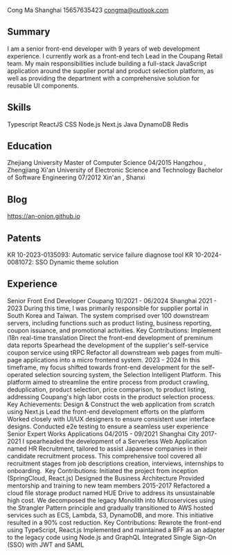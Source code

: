 Cong Ma 
Shanghai 
15657635423
congma@outlook.com

## Summary

I am a senior front-end developer with 9 years of web development experience. I currently work as a front-end tech Lead in the Coupang Retail team. My main responsibilities include building a full-stack JavaScript application around the supplier portal and product selection platform, as well as providing the department with a comprehensive solution for reusable UI components.





## Skills
Typescript
ReactJS
CSS
Node.js
Next.js
Java
DynamoDB
Redis

## Education
Zhejiang University                   Master of Computer Science 
04/2015
Hangzhou , Zhengjiang
Xi'an University of Electronic Science and Technology                   Bachelor of Software Engineering 
07/2012
Xin'an , Shanxi

## Blog
https://an-onion.github.io

## Patents
KR 10-2023-0135093: Automatic service failure diagnose tool
KR 10-2024-0081072: SSO Dynamic theme solution

## Experience
Senior Front End Developer 
Coupang                   10/2021 - 06/2024
Shanghai 
2021 - 2023
During this time, I was primarily responsible for supplier portal in South Korea and Taiwan. The system comprised over 100 downstream servers, including functions such as product listing, business reporting, coupon issuance, and promotional activities.
Key Contributions:
Implement i18n real-time translation
Direct the front-end development of preminum data reports
Spearhead the development of the supplier's self-service coupon service using tRPC
Refactor all downstream web pages from multi-page applications into a micro frontend system.
2023 - 2024
In this timeframe, my focus shifted towards front-end development for the self-operated selection sourcing system, the Selection Intelligent Platform. This platform aimed to streamline the entire process from product crawling, deduplication, product selection, price comparison, to product listing, addressing Coupang's high labor costs in the product selection process.
Key Achievements:
Design & Construct the web application from scratch using Next.js
Lead the front-end development efforts on the platform
Worked closely with UI/UX designers to ensure consistent user interface designs.
Conducted e2e testing to ensure a seamless user experience
Senior Expert 
Works Applications                   04/2015 - 09/2021
Shanghai City 
2017-2021
I spearheaded the development of a Serverless Web Application named HR Recruitment, tailored to assist Japanese companies in their candidate recruitment process. This comprehensive tool covered all recruitment stages from job descriptions creation, interviews, internships to onboarding. 
Key Contributions:
Initiated the project from inception (SpringCloud, React.js)
Designed the Business Architecture
Provided mentorship and training to new team members
2015-2017
Refactored a cloud file storage product named HUE Drive to address its unsustainable high cost. We decomposed the legacy Monolith into Microservices using the Strangler Pattern principle and gradually transitioned to AWS hosted services such as ECS, Lambda, S3, DynamoDB, and more. This initiative resulted in a 90% cost reduction.
Key Contributions:
Rewrote the front-end using TypeScript, React.js
Implemented and maintained a BFF as an adapter to the legacy code using Node.js and GraphQL
Integrated Single Sign-On (SSO) with JWT and SAML